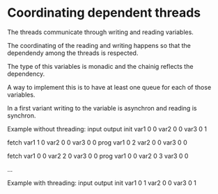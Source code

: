 # Coordinating dependent threads

The threads communicate through writing and reading variables.

The coordinating of the reading and writing happens so that the dependendy among the threads is respected.

The type of this variables is monadic and the chainig reflects the dependency.

A way to implement this is to have at least one queue for each of those variables.

In a first variant writing to the variable is asynchron and reading is synchron.

Example without threading:
    input   output
init
var1    0   0
var2    0   0
var3    0   1

fetch
var1    1   0
var2    0   0
var3    0   0
prog
var1    0   2
var2    0   0
var3    0   0

fetch
var1    0   0
var2    2   0
var3    0   0
prog
var1    0   0
var2    0   3
var3    0   0

...

Example with threading:
    input   output
init
var1    0   1
var2    0   0
var3    0   1

